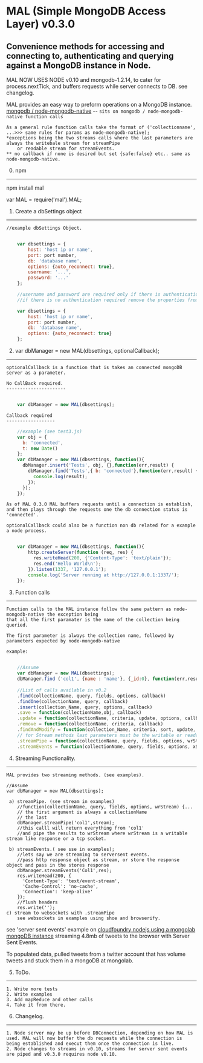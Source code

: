 MAL (Simple MongoDB Access Layer) v0.3.0
======================================


Convenience methods for accessing and connecting to, authenticating and querying against a MongoDB instance in Node.
--------------------------------------------------------------------------------------------

MAL NOW USES NODE v0.10 and mongodb-1.2.14, to cater for process.nextTick, and buffers requests while server connects to DB. see changelog.

MAL provides an easy way to preform operations on a MongoDB instance.
[mongodb / node-mongodb-native](https://github.com/mongodb/node-mongodb-native) -- `sits on mongodb / node-mongodb-native function calls`

	As a general rule function calls take the format of ('collectionname', ...>>> same rules for params as node-mongodb-native);
	*exceptions being the two streams calls where the last parameters are always the writebale stream for streamPipe 
		or readable stream for streamEvents.
	** no callback if none is desired but set {safe:false} etc.. same as node-mongodb-native.

0. npm
--------------------------------
npm install mal

var MAL = require('mal').MAL;

1. Create a dbSettings object
--------------------------------
	//example dbSettings Object.
``` js

	var dbsettings = {
		host: 'host ip or name',
		port: port number,
		db: 'database name',
		options: {auto_reconnect: true},
		username: '...',
		password: '...'
	};

	//username and password are required only if there is authentication, 
	//if there is no authentication required remove the properties from the object.

	var dbsettings = {
		host: 'host ip or name',
		port: port number,
		db: 'database name',
		options: {auto_reconnect: true}
	};
```

2. var dbManager = new MAL(dbsettings, optionalCallback);
----------------------------------------------------------------
	optionalCallback is a function that is takes an connected mongoDB server as a parameter.

	No CallBack required.
	----------------------
``` js

	var dbManager = new MAL(dbsettings);
```

	Callback required
	------------------
``` js
	//example (see test3.js)
	var obj = {
	  b: 'connected',
	  t: new Date()
	};
	var dbManager = new MAL(dbsettings, function(){
	  dbManager.insert('Tests', obj, {},function(err,result) {
		dbManager.find('Tests',{ b: 'connected'},function(err,result) {
		  console.log(result);
		});
	  });
	});
``` 

	As of MAL 0.3.0 MAL buffers requests until a connection is establish, and then plays through the requests one the db connection status is 'connected'.

	optionalCallback could also be a function non db related for a example a node process.
``` js

	var dbManager = new MAL(dbsettings, function(){
		http.createServer(function (req, res) {
		  res.writeHead(200, {'Content-Type': 'text/plain'});
		  res.end('Hello World\n');
		}).listen(1337, '127.0.0.1');
		console.log('Server running at http://127.0.0.1:1337/');
	});
``` 

3. Function calls
--------------------------------

	Function calls to the MAL instance follow the same pattern as node-mongodb-native the exception being 
	that all the first paramater is the name of the collection being queried.

	The first parameter is always the collection name, followed by parameters expected by node-mongodb-native

	example:
``` js
	
	//Assume
	var dbManager = new MAL(dbsettings);
	dbManager.find ('col1', {name : 'name'}, {_id:0}, function(err,result){...}); 
	
	//List of calls available in v0.2
	.find(collectionName, query, fields, options, callback)
	.findOne(collectionName, query, callback) 	
	.insert(collection_Name, query, options, callback) 
	.save = function(collectionName,obj, callback)
	.update = function(collectionName, criteria, update, options, callback) 
	.remove = function(collectionName, criteria, callback)
	.findAndModify = function(collection_Name, criteria, sort, update, options, callback)
	// for Stream methods last parameters must be the writable or readable streams.
	.streamPipe = function(collectionName, query, fields, options, wrStream)
	.streamEvents = function(collectionName, query, fields, options, xStream)
``` 

4. Streaming Functionality.
--------------------------------
	
	MAL provides two streaming methods. (see examples).
	
	//Assume
	var dbManager = new MAL(dbsettings);

	 a) streamPipe. (see stream in examples)
	 	//function(collectionName, query, fields, options, wrStream) {...
		// the first argument is always a collectionName
		// the last
	 	dbManager.streamPipe('col1',stream);
		//this calll will return everything from 'col1' 
		//and pipe the results to wrStream where wrStream is a writable stream like response or a tcp socket.

	 b) streamEvents.( see sse in examples);
	 	//lets say we are streaming to serversent events.
		//pass http response object as stream, or store the response object and pass in the stores response
		dbManager.streamEvents('Col1',res);
		res.writeHead(200, {
		  'Content-Type': 'text/event-stream',
		  'Cache-Control': 'no-cache',
		  'Connection': 'keep-alive'
		});
		//flush headers
		res.write('');
	c) stream to websockets with .streamPipe
		see websockets in examples using shoe and browserify.

see 'server sent events' example on [cloudfoundry nodejs using a mongolab mongoDB instance](http://mongodbstreamdemo.cloudfoundry.com/)
streaming 4.8mb of tweets to the browser with Server Sent Events.

To populated data, pulled tweets from a twitter account that has volume tweets and stuck them in a mongoDB at mongolab.

5. ToDo.
--------------------------------

	1. Write more tests
	2. Write examples
	3. Add mapReduce and other calls
	4. Take it from there.

6. Changelog.
--------------------------------

	1. Node server may be up before DBConnection, depending on how MAL is used. MAL will now buffer the db requests while the connection is being established and execut them once the connection is live.
	2. Node changes to streams in v0.10, streams for server sent events are piped and v0.3.0 requires node v0.10.
